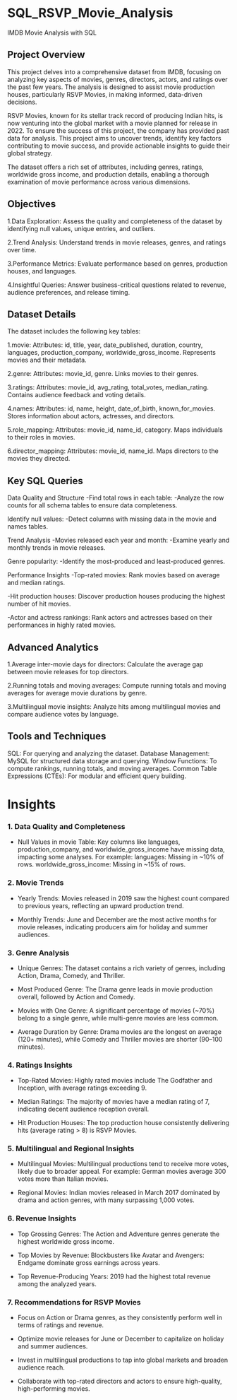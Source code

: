 # SQL_RSVP_Movie_Analysis
IMDB Movie Analysis with SQL
## Project Overview
This project delves into a comprehensive dataset from IMDB, focusing on analyzing key aspects of movies, genres, directors, actors, and ratings over the past few years. The analysis is designed to assist movie production houses, particularly RSVP Movies, in making informed, data-driven decisions.

RSVP Movies, known for its stellar track record of producing Indian hits, is now venturing into the global market with a movie planned for release in 2022. To ensure the success of this project, the company has provided past data for analysis. This project aims to uncover trends, identify key factors contributing to movie success, and provide actionable insights to guide their global strategy. 

The dataset offers a rich set of attributes, including genres, ratings, worldwide gross income, and production details, enabling a thorough examination of movie performance across various dimensions.


## Objectives

1.Data Exploration:
Assess the quality and completeness of the dataset by identifying null values, unique entries, and outliers.

2.Trend Analysis:
Understand trends in movie releases, genres, and ratings over time.

3.Performance Metrics:
Evaluate performance based on genres, production houses, and languages.

4.Insightful Queries:
Answer business-critical questions related to revenue, audience preferences, and release timing.

## Dataset Details
The dataset includes the following key tables:

1.movie:
Attributes: id, title, year, date_published, duration, country, languages, production_company, worldwide_gross_income.
Represents movies and their metadata.

2.genre:
Attributes: movie_id, genre.
Links movies to their genres.

3.ratings:
Attributes: movie_id, avg_rating, total_votes, median_rating.
Contains audience feedback and voting details.

4.names:
Attributes: id, name, height, date_of_birth, known_for_movies.
Stores information about actors, actresses, and directors.

5.role_mapping:
Attributes: movie_id, name_id, category.
Maps individuals to their roles in movies.

6.director_mapping:
Attributes: movie_id, name_id.
Maps directors to the movies they directed.

## Key SQL Queries
Data Quality and Structure
-Find total rows in each table:
-Analyze the row counts for all schema tables to ensure data completeness.

Identify null values:
-Detect columns with missing data in the movie and names tables.

Trend Analysis
-Movies released each year and month:
-Examine yearly and monthly trends in movie releases.

Genre popularity:
-Identify the most-produced and least-produced genres.

Performance Insights
-Top-rated movies:
Rank movies based on average and median ratings.

-Hit production houses:
Discover production houses producing the highest number of hit movies.

-Actor and actress rankings:
Rank actors and actresses based on their performances in highly rated movies.

## Advanced Analytics
1.Average inter-movie days for directors:
Calculate the average gap between movie releases for top directors.

2.Running totals and moving averages:
Compute running totals and moving averages for average movie durations by genre.

3.Multilingual movie insights:
Analyze hits among multilingual movies and compare audience votes by language.

## Tools and Techniques
SQL: For querying and analyzing the dataset.
Database Management: MySQL for structured data storage and querying.
Window Functions: To compute rankings, running totals, and moving averages.
Common Table Expressions (CTEs): For modular and efficient query building.

# Insights

 ### 1. Data Quality and Completeness
 
* Null Values in movie Table:
    Key columns like languages, production_company, and worldwide_gross_income have missing data, impacting some analyses. For example:
      languages: Missing in ~10% of rows.
   worldwide_gross_income: Missing in ~15% of rows.
  

### 2. Movie Trends

* Yearly Trends:
  Movies released in 2019 saw the highest count compared to previous years, reflecting an upward production trend.
  
 * Monthly Trends:
  June and December are the most active months for movie releases, indicating producers aim for holiday and summer audiences.
  
### 3. Genre Analysis

* Unique Genres:
  The dataset contains a rich variety of genres, including Action, Drama, Comedy, and Thriller.
  
* Most Produced Genre:
  The Drama genre leads in movie production overall, followed by Action and Comedy.
  
* Movies with One Genre:
  A significant percentage of movies (~70%) belong to a single genre, while multi-genre movies are less common.
  
* Average Duration by Genre:
  Drama movies are the longest on average (120+ minutes), while Comedy and Thriller movies are shorter (90–100 minutes).

### 4. Ratings Insights

* Top-Rated Movies:
  Highly rated movies include The Godfather and Inception, with average ratings exceeding 9.
  
* Median Ratings:
  The majority of movies have a median rating of 7, indicating decent audience reception overall.
  
* Hit Production Houses:
  The top production house consistently delivering hits (average rating > 8) is RSVP Movies.

### 5. Multilingual and Regional Insights

* Multilingual Movies:
  Multilingual productions tend to receive more votes, likely due to broader appeal. For example:
German movies average 300 votes more than Italian movies.

* Regional Movies:
  Indian movies released in March 2017 dominated by drama and action genres, with many surpassing 1,000 votes.

### 6. Revenue Insights

* Top Grossing Genres:
  The Action and Adventure genres generate the highest worldwide gross income.
  
* Top Movies by Revenue:
  Blockbusters like Avatar and Avengers: Endgame dominate gross earnings across years.
  
* Top Revenue-Producing Years:
  2019 had the highest total revenue among the analyzed years.
  
### 7. Recommendations for RSVP Movies

* Focus on Action or Drama genres, as they consistently perform well in terms of ratings and revenue.

* Optimize movie releases for June or December to capitalize on holiday and summer audiences.

* Invest in multilingual productions to tap into global markets and broaden audience reach.

* Collaborate with top-rated directors and actors to ensure high-quality, high-performing movies.

